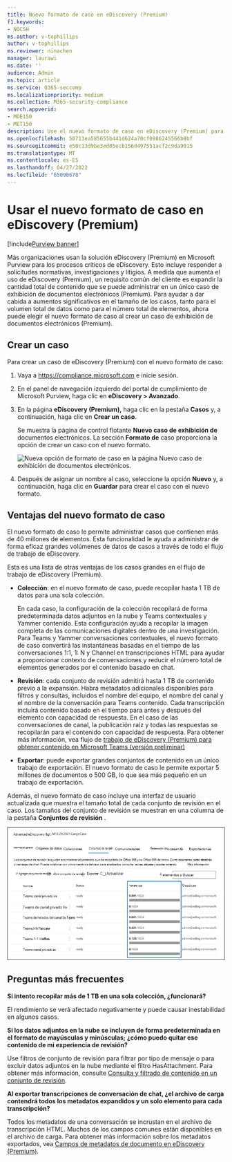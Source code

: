 ```yaml
---
title: Nuevo formato de caso en eDiscovery (Premium)
f1.keywords:
- NOCSH
ms.author: v-tophillips
author: v-tophillips
ms.reviewer: ninachen
manager: laurawi
ms.date: ''
audience: Admin
ms.topic: article
ms.service: O365-seccomp
ms.localizationpriority: medium
ms.collection: M365-security-compliance
search.appverid:
- MOE150
- MET150
description: Use el nuevo formato de caso en eDiscovery (Premium) para que pueda agregar más elementos para revisar conjuntos y aprovechar otros límites aumentados y nuevas funciones.
ms.openlocfilehash: 50713ea585655b441d624a70cf0986245566b8bf
ms.sourcegitcommit: e50c13d9be3ed05ecb156d497551acf2c9da9015
ms.translationtype: MT
ms.contentlocale: es-ES
ms.lasthandoff: 04/27/2022
ms.locfileid: "65098678"
---
```

# <a name="use-the-new-case-format-in-ediscovery-premium"></a>Usar el nuevo formato de caso en eDiscovery (Premium)

[!include[Purview banner](../includes/purview-rebrand-banner.md)]

Más organizaciones usan la solución eDiscovery (Premium) en Microsoft Purview para los procesos críticos de eDiscovery. Esto incluye responder a solicitudes normativas, investigaciones y litigios. A medida que aumenta el uso de eDiscovery (Premium), un requisito común del cliente es expandir la cantidad total de contenido que se puede administrar en un único caso de exhibición de documentos electrónicos (Premium). Para ayudar a dar cabida a aumentos significativos en el tamaño de los casos, tanto para el volumen total de datos como para el número total de elementos, ahora puede elegir el nuevo formato de caso al crear un caso de exhibición de documentos electrónicos (Premium).  

## <a name="create-a-case"></a>Crear un caso

Para crear un caso de eDiscovery (Premium) con el nuevo formato de caso:

1. Vaya a <https://compliance.microsoft.com> e inicie sesión.

2. En el panel de navegación izquierdo del portal de cumplimiento de Microsoft Purview, haga clic en **eDiscovery > Avanzado**.

3. En la página **eDiscovery (Premium),** haga clic en la pestaña **Casos** y, a continuación, haga clic en **Crear un caso**.

   Se muestra la página de control flotante **Nuevo caso de exhibición de** documentos electrónicos. La sección **Formato de** caso proporciona la opción de crear un caso con el nuevo formato.

   ![Nueva opción de formato de caso en la página Nuevo caso de exhibición de documentos electrónicos.](..\media\AeDNewCaseFormat1.png)

4. Después de asignar un nombre al caso, seleccione la opción **Nuevo** y, a continuación, haga clic en **Guardar** para crear el caso con el nuevo formato.

## <a name="benefits-of-the-new-case-format"></a>Ventajas del nuevo formato de caso

El nuevo formato de caso le permite administrar casos que contienen más de 40 millones de elementos. Esta funcionalidad le ayuda a administrar de forma eficaz grandes volúmenes de datos de casos a través de todo el flujo de trabajo de eDiscovery.

Esta es una lista de otras ventajas de los casos grandes en el flujo de trabajo de eDiscovery (Premium).

- **Colección**: en el nuevo formato de caso, puede recopilar hasta 1 TB de datos para una sola colección.

   En cada caso, la configuración de la colección recopilará de forma predeterminada datos adjuntos en la nube y Teams contextuales y Yammer contenido. Esta configuración ayuda a recopilar la imagen completa de las comunicaciones digitales dentro de una investigación. Para Teams y Yammer conversaciones contextuales, el nuevo formato de caso convertirá las instantáneas basadas en el tiempo de las conversaciones 1:1, 1: N y Channel en transcripciones HTML para ayudar a proporcionar contexto de conversaciones y reducir el número total de elementos generados por el contenido basado en chat.  

- **Revisión**: cada conjunto de revisión admitirá hasta 1 TB de contenido previo a la expansión. Habrá metadatos adicionales disponibles para filtros y consultas, incluidos el nombre del equipo, el nombre del canal y el nombre de la conversación para Teams contenido. Cada transcripción incluirá contenido basado en el tiempo para antes y después del elemento con capacidad de respuesta. En el caso de las conversaciones de canal, la publicación raíz y todas las respuestas se recopilarán para el contenido con capacidad de respuesta. Para obtener más información, vea flujo de [trabajo de eDiscovery (Premium) para obtener contenido en Microsoft Teams (versión preliminar)](teams-workflow-in-advanced-ediscovery.md)

- **Exportar**: puede exportar grandes conjuntos de contenido en un único trabajo de exportación. El nuevo formato de caso le permite exportar 5 millones de documentos o 500 GB, lo que sea más pequeño en un trabajo de exportación.

Además, el nuevo formato de caso incluye una interfaz de usuario actualizada que muestra el tamaño total de cada conjunto de revisión en el caso. Los tamaños del conjunto de revisión se muestran en una columna de la pestaña **Conjuntos de revisión** .

![Nuevas estadísticas del conjunto de revisiones en la interfaz de usuario de eDiscovery (Premium).](..\media\LargeCaseUI.png)

## <a name="frequently-asked-questions"></a>Preguntas más frecuentes

**Si intento recopilar más de 1 TB en una sola colección, ¿funcionará?**

El rendimiento se verá afectado negativamente y puede causar inestabilidad en algunos casos.

**Si los datos adjuntos en la nube se incluyen de forma predeterminada en el formato de mayúsculas y minúsculas; ¿cómo puedo quitar ese contenido de mi experiencia de revisión?**  

Use filtros de conjunto de revisión para filtrar por tipo de mensaje o para excluir datos adjuntos en la nube mediante el filtro HasAttachment. Para obtener más información, consulte [Consulta y filtrado de contenido en un conjunto de revisión](review-set-search.md).

**Al exportar transcripciones de conversación de chat, ¿el archivo de carga contendrá todos los metadatos expandidos y un solo elemento para cada transcripción?**

Todos los metadatos de una conversación se incrustan en el archivo de transcripción HTML.  Muchos de los campos comunes están disponibles en el archivo de carga. Para obtener más información sobre los metadatos exportados, vea [Campos de metadatos de documento en eDiscovery (Premium)](document-metadata-fields-in-Advanced-eDiscovery.md).
